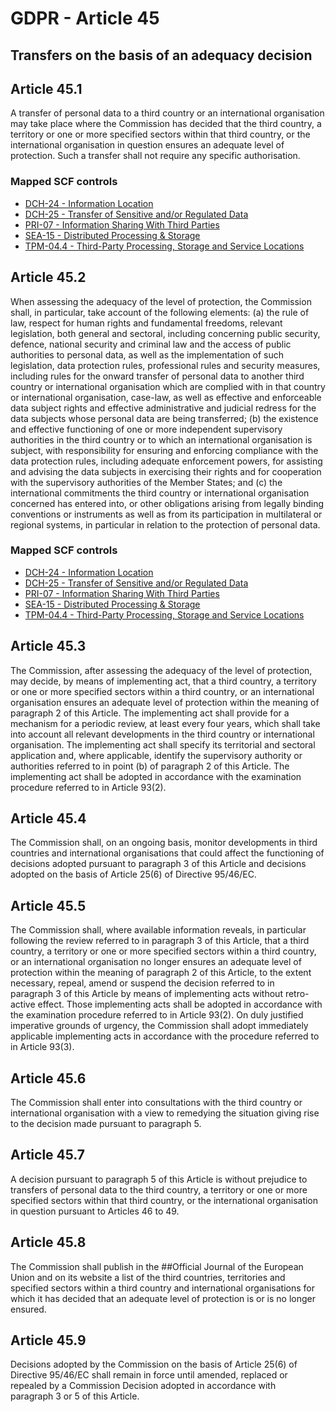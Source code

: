 # GDPR - Article 45
## Transfers on the basis of an adequacy decision

  
## Article 45.1
A transfer of personal data to a third country or an international organisation may take place where the Commission has decided that the third country, a territory or one or more specified sectors within that third country, or the international organisation in question ensures an adequate level of protection. Such a transfer shall not require any specific authorisation.
  
### Mapped SCF controls
- [DCH-24 - Information Location](../scf/dch-24-informationlocation.md)
- [DCH-25 - Transfer of Sensitive and/or Regulated Data](../scf/dch-25-transferofsensitiveand/orregulateddata.md)
- [PRI-07 - Information Sharing With Third Parties](../scf/pri-07-informationsharingwiththirdparties.md)
- [SEA-15 - Distributed Processing & Storage](../scf/sea-15-distributedprocessing&storage.md)
- [TPM-04.4 - Third-Party Processing, Storage and Service Locations](../scf/tpm-044-third-partyprocessing,storageandservicelocations.md)
  
## Article 45.2
When assessing the adequacy of the level of protection, the Commission shall, in particular, take account of the following elements:
(a) the rule of law, respect for human rights and fundamental freedoms, relevant legislation, both general and sectoral, including concerning public security, defence, national security and criminal law and the access of public authorities to personal data, as well as the implementation of such legislation, data protection rules, professional rules and security measures, including rules for the onward transfer of personal data to another third country or international organisation which are complied with in that country or international organisation, case-law, as well as effective and enforceable data subject rights and effective administrative and judicial redress for the data subjects whose personal data are being transferred;
(b) the existence and effective functioning of one or more independent supervisory authorities in the third country or to which an international organisation is subject, with responsibility for ensuring and enforcing compliance with the data protection rules, including adequate enforcement powers, for assisting and advising the data subjects in exercising their rights and for cooperation with the supervisory authorities of the Member States; and
(c) the international commitments the third country or international organisation concerned has entered into, or other obligations arising from legally binding conventions or instruments as well as from its participation in multilateral or regional systems, in particular in relation to the protection of personal data.
  
### Mapped SCF controls
- [DCH-24 - Information Location](../scf/dch-24-informationlocation.md)
- [DCH-25 - Transfer of Sensitive and/or Regulated Data](../scf/dch-25-transferofsensitiveand/orregulateddata.md)
- [PRI-07 - Information Sharing With Third Parties](../scf/pri-07-informationsharingwiththirdparties.md)
- [SEA-15 - Distributed Processing & Storage](../scf/sea-15-distributedprocessing&storage.md)
- [TPM-04.4 - Third-Party Processing, Storage and Service Locations](../scf/tpm-044-third-partyprocessing,storageandservicelocations.md)
  
## Article 45.3
The Commission, after assessing the adequacy of the level of protection, may decide, by means of implementing act, that a third country, a territory or one or more specified sectors within a third country, or an international organisation ensures an adequate level of protection within the meaning of paragraph 2 of this Article. The implementing act shall provide for a mechanism for a periodic review, at least every four years, which shall take into account all relevant developments in the third country or international organisation. The implementing act shall specify its territorial and sectoral application and, where applicable, identify the supervisory authority or authorities referred to in point (b)  of paragraph 2 of this Article. The implementing act shall be adopted in accordance with the examination procedure referred to in Article 93(2).
  
## Article 45.4
The Commission shall, on an ongoing basis, monitor developments in third countries and international organisations that could affect the functioning of decisions adopted pursuant to paragraph 3 of this Article and decisions adopted on the basis of Article 25(6) of Directive 95/46/EC.
  
## Article 45.5
The Commission shall, where available information reveals, in particular following the review referred to in paragraph 3 of this Article, that a third country, a territory or one or more specified sectors within a third country, or an international organisation no longer ensures an adequate level of protection within the meaning of paragraph 2 of this Article, to the extent necessary, repeal, amend or suspend the decision referred to in paragraph 3 of this Article by means of implementing acts without retro-active effect. Those implementing acts shall be adopted in accordance with the examination procedure referred to in Article 93(2).
On duly justified imperative grounds of urgency, the Commission shall adopt immediately applicable implementing acts in accordance with the procedure referred to in Article 93(3).
  
## Article 45.6
The Commission shall enter into consultations with the third country or international organisation with a view to remedying the situation giving rise to the decision made pursuant to paragraph 5.
  
## Article 45.7
A decision pursuant to paragraph 5 of this Article is without prejudice to transfers of personal data to the third country, a territory or one or more specified sectors within that third country, or the international organisation in question pursuant to Articles 46 to 49.
  
## Article 45.8
The Commission shall publish in the ##Official Journal of the European Union and on its website a list of the third countries, territories and specified sectors within a third country and international organisations for which it has decided that an adequate level of protection is or is no longer ensured.
  
## Article 45.9
Decisions adopted by the Commission on the basis of Article 25(6) of Directive 95/46/EC shall remain in force until amended, replaced or repealed by a Commission Decision adopted in accordance with paragraph 3 or 5 of this Article.
  
